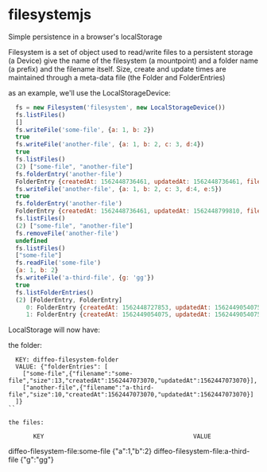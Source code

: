 # filesystemjs

Simple persistence in a browser's localStorage

Filesystem is a set of object used to read/write files to a persistent
storage (a Device) give the name of the filesystem (a mountpoint) and
a folder name (a prefix) and the filename itself.
Size, create and update times are maintained through a meta-data file
(the Folder and FolderEntries)

as an example, we'll use the LocalStorageDevice:

```js
  fs = new Filesystem('filesystem', new LocalStorageDevice())
  fs.listFiles()
  []
  fs.writeFile('some-file', {a: 1, b: 2})
  true
  fs.writeFile('another-file', {a: 1, b: 2, c: 3, d:4})
  true
  fs.listFiles()
  (2) ["some-file", "another-file"]
  fs.folderEntry('another-file')
  FolderEntry {createdAt: 1562448736461, updatedAt: 1562448736461, filename: "another-file", size: 25}
  fs.writeFile('another-file', {a: 1, b: 2, c: 3, d:4, e:5})
  true
  fs.folderEntry('another-file')
  FolderEntry {createdAt: 1562448736461, updatedAt: 1562448799810, filename: "another-file", size: 31}
  fs.listFiles()
  (2) ["some-file", "another-file"]
  fs.removeFile('another-file')
  undefined
  fs.listFiles()
  ["some-file"]
  fs.readFile('some-file')
  {a: 1, b: 2}
  fs.writeFile('a-third-file', {g: 'gg'})
  true
  fs.listFolderEntries()
  (2) [FolderEntry, FolderEntry]
     0: FolderEntry {createdAt: 1562448727853, updatedAt: 1562449054075, filename: "some-file", size: 13}
     1: FolderEntry {createdAt: 1562449054075, updatedAt: 1562449054075, filename: "a-third-file", size: 10}
```

LocalStorage will now have:

the folder:
```
  KEY: diffeo-filesystem-folder
  VALUE: {"folderEntries": [
    ["some-file",{"filename":"some-file","size":13,"createdAt":1562447073070,"updatedAt":1562447073070}],
    ["another-file",{"filename":"a-third-file","size":10,"createdAt":1562447073070,"updatedAt":1562447073070}]
  ]}
``

the files:

```
           KEY                                          VALUE
   diffeo-filesystem-file:some-file                {"a":1,"b":2}
   diffeo-filesystem-file:a-third-file             {"g":"gg"}
```
